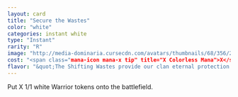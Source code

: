```yaml
---
layout: card
title: "Secure the Wastes"
color: "white"
categories: instant white
type: "Instant"
rarity: "R"
image: "http://media-dominaria.cursecdn.com/avatars/thumbnails/68/356/200/283/635618441368738770.png"
cost: "<span class="mana-icon mana-x tip" title="X Colorless Mana">X</span><span class="White Mana">W</span>"
flavor: "&quot;The Shifting Wastes provide our clan eternal protection. It&#x27;s our duty to return the favor.&quot;"
---
```


Put X 1/1 white Warrior tokens onto the battlefield.
